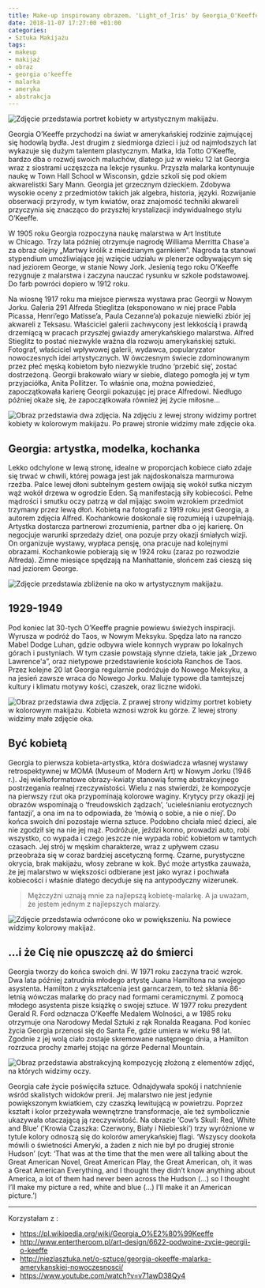```yaml
---
title: Make-up inspirowany obrazem. 'Light_of_Iris' by Georgia_O'Keeffe
date: 2018-11-07 17:27:00 +01:00
categories:
- Sztuka Makijażu
tags:
- makeup
- makijaż
- obraz
- georgia o'keeffe
- malarka
- ameryka
- abstrakcja
---
```


![Zdjęcie przedstawia portret kobiety w artystycznym makijażu.](https://assets0.ello.co/uploads/asset/attachment/8467684/ello-optimized-96300a10.jpg)

Georgia O’Keeffe przychodzi na świat w amerykańskiej rodzinie zajmującej się hodowlą bydła. Jest drugim z siedmiorga dzieci i już od najmłodszych lat wykazuje się dużym talentem plastycznym. Matka, Ida Totto O’Keeffe, bardzo dba o rozwój swoich maluchów, dlatego już w wieku 12 lat Georgia wraz z siostrami uczęszcza na lekcje rysunku. Przyszła malarka kontynuuje naukę w Town Hall School w Wisconsin, gdzie szkoli się pod okiem akwarelistki Sary Mann. Georgia jet grzecznym dzieckiem. Zdobywa wysokie oceny z przedmiotów takich jak algebra, historia, języki. Rozwijanie obserwacji przyrody, w tym kwiatów, oraz znajomość techniki akwareli przyczynia się znacząco do przyszłej krystalizacji indywidualnego stylu O’Keeffe. 


W 1905 roku Georgia rozpoczyna naukę malarstwa w Art Institute w Chicago. Trzy lata później otrzymuje nagrodę Williama Merritta Chase'a za obraz olejny „Martwy królik z miedzianym garnkiem”. Nagroda ta stanowi stypendium umożliwiające jej wzięcie udziału w plenerze odbywającym się nad jeziorem George, w stanie Nowy Jork. Jesienią tego roku O’Keeffe rezygnuje z malarstwa i zaczyna nauczać rysunku w szkole podstawowej. Do farb powróci dopiero w 1912 roku. 

Na wiosnę 1917 roku ma miejsce pierwsza wystawa prac Georgii w Nowym Jorku. Galeria 291 Alfreda Stieglitza (eksponowano w niej prace Pabla Picassa, Henri’ego Matisse’a, Paula Cezanne’a) pokazuje niewielki zbiór jej akwareli z Teksasu. Właściciel galerii zachwycony jest lekkością i prawdą drzemiącą w pracach przyszłej gwiazdy amerykańskiego malarstwa. 
Alfred Stieglitz to postać niezwykle ważna dla rozwoju amerykańskiej sztuki. Fotograf, właściciel wpływowej galerii, wydawca, popularyzator nowoczesnych idei artystycznych. W ówczesnym świecie zdominowanym przez płeć męską kobietom było niezwykle trudno ‘przebić się’, zostać dostrzeżoną. Georgii brakowało wiary w siebie, dlatego pomogła jej w tym przyjaciółka, Anita Pollitzer. To właśnie ona, można powiedzieć, zapoczątkowała karierę Georgii pokazując jej prace Alfredowi. Niedługo później okaże się, że zapoczątkowała również jej życie miłosne…


![Obraz przedstawia dwa zdjęcia. Na zdjęciu z lewej strony widzimy portret kobiety w kolorowym makijażu. Po prawej stronie widzimy małe zdjęcie oka.](https://assets1.ello.co/uploads/asset/attachment/8467686/ello-optimized-066f10e7.jpg)

## Georgia: artystka, modelka, kochanka

Lekko odchylone w lewą stronę, idealne w proporcjach kobiece ciało zdaje się trwać w chwili, której powaga jest jak najdoskonalsza marmurowa rzeźba. Palce lewej dłoni subtelnym gestem owijają się wokół sutka niczym wąż wokół drzewa w ogrodzie Eden. Są manifestacją siły kobiecości. Pełne mądrości i smutku oczy patrzą w dal mijając swoim wzrokiem przedmiot trzymany przez lewą dłoń. Kobietą na fotografii z 1919 roku jest Georgia, a autorem zdjęcia Alfred. Kochankowie doskonale się rozumieją i uzupełniają. Artystka dostarcza partnerowi zrozumienia, partner dba o jej karierę. On negocjuje warunki sprzedaży dzieł, ona pozuje przy okazji śmiałych wizji. On organizuje wystawy, wypłaca pensję, ona pracuje nad kolejnymi obrazami. Kochankowie pobierają się w 1924 roku (zaraz po rozwodzie Alfreda). Zimne miesiące spędzają na Manhattanie, słońcem zaś cieszą się nad jeziorem George.

![Zdjęcie przedstawia zbliżenie na oko w artystycznym makijażu.](https://assets0.ello.co/uploads/asset/attachment/8468376/ello-optimized-8bbe9487.jpg)

## 1929-1949

Pod koniec lat 30-tych O’Keeffe pragnie powiewu świeżych inspiracji. Wyrusza w podróż do Taos, w Nowym Meksyku. Spędza lato na ranczo Mabel Dodge Luhan, gdzie odbywa wiele konnych wypraw po lokalnych górach i pustyniach. W tym czasie powstają słynne dzieła, takie jak „Drzewo Lawrence'a”, oraz nietypowe przedstawienie kościoła Ranchos de Taos. Przez kolejne 20 lat Georgia regularnie podróżuje do Nowego Meksyku, a na jesień zawsze wraca do Nowego Jorku. Maluje typowe dla tamtejszej kultury i klimatu motywy kości, czaszek, oraz liczne widoki.

![Obraz przedstawia dwa zdjęcia. Z prawej strony widzimy portret kobiety w kolorowym makijażu. Kobieta wznosi wzrok ku górze. Z lewej strony widzimy małe zdjęcie oka.](https://assets0.ello.co/uploads/asset/attachment/8467691/ello-optimized-c4a6edc5.jpg)

## Być kobietą

Georgia to pierwsza kobieta-artystka, która doświadcza własnej wystawy retrospektywnej w MOMA (Museum of Modern Art) w Nowym Jorku (1946 r.). Jej wielkoformatowe obrazy-kwiaty stanowią formę abstrakcyjnego postrzegania realnej rzeczywistości. Wielu z nas stwierdzi, że kompozycje na pierwszy rzut oka przypominają kolorowe waginy. Krytycy przy okazji jej obrazów wspominają o ‘freudowskich żądzach’, ‘ucieleśnianiu erotycznych fantazji’, a ona im na to odpowiada, że ‘mówią o sobie, a nie o niej’. Do końca swoich dni pozostaje wierna sztuce. Podobno chciała mieć dzieci, ale nie zgodził się na nie jej mąż. Podróżuje, jeździ konno, prowadzi auto, robi wszystko, co wypada i czego jeszcze nie wypada robić kobietom w tamtych czasach. Jej strój w męskim charakterze, wraz z upływem czasu przeobraża się w coraz bardziej ascetyczną formę. Czarne, purystyczne okrycia, brak makijażu, włosy zebrane w kok. Być może artystka zauważa, że jej malarstwo w większości odbierane jest jako wyraz i pochwała kobiecości i właśnie dlatego decyduje się na antypodyczny wizerunek. 

> 
> Mężczyźni uznają mnie za najlepszą kobietę-malarkę. A ja uważam, że jestem jednym z najlepszych malarzy.
>

![Zdjęcie przedstawia odwrócone oko w powiększeniu. Na powiece widzimy kolorowy makijaż.](https://assets1.ello.co/uploads/asset/attachment/8467689/ello-optimized-48381852.jpg)

## ...i że Cię nie opuszczę aż do śmierci

Georgia tworzy do końca swoich dni. W 1971 roku zaczyna tracić wzrok. Dwa lata później zatrudnia młodego artystę Juana Hamiltona na swojego asystenta. Hamilton z wykształcenia jest garncarzem, to też skłania 86-letnią wówczas malarkę do pracy nad formami ceramicznymi. Z pomocą młodego asystenta pisze książkę o swojej sztuce. W 1977 roku prezydent Gerald R. Ford odznacza O’Keeffe Medalem Wolności, a w 1985 roku otrzymuje ona Narodowy Medal Sztuki z rąk Ronalda Reagana. Pod koniec życia Georgia przenosi się do Santa Fe, gdzie umiera w wieku 98 lat. Zgodnie z jej wolą ciało zostaje skremowane następnego dnia, a Hamilton rozrzuca prochy zmarłej stojąc na górze Pedernal Mountain.

![Obraz przedstawia abstrakcyjną kompozycję złożoną z elementów zdjęć, na których widzimy oczy.](https://assets1.ello.co/uploads/asset/attachment/8467681/ello-optimized-451899b8.jpg)

Georgia całe życie poświęciła sztuce. Odnajdywała spokój i natchnienie wśród skalistych widoków prerii. Jej malarstwo nie jest jedynie powiększonym kwiatkiem, czy czaszką lewitującą w powietrzu. Poprzez kształt i kolor przeżywała wewnętrzne transformacje, ale też symbolicznie ukazywała otaczającą ją rzeczywistość. Na obrazie ‘Cow’s Skull: Red, White and Blue’ (‘Krowia Czaszka: Czerwony, Biały i Niebieski’) trzy wyróżnione w tytule kolory odnoszą się do kolorów amerykańskiej flagi. ‘Wszyscy dookoła mówili o świetności Ameryki, a żaden z nich nie był po drugiej stronie Hudson’ (cyt: ‘That was at the time that the men were all talking about the Great American Novel, Great American Play, the Great American, oh, it was a Great American Everything, and I thought they didn’t know anything about America, a lot of them had never been across the Hudson (…) so I thought I’ll make my picture a red, white and blue (…) I’ll make it an American picture.’)

----------

Korzystałam z :

* https://pl.wikipedia.org/wiki/Georgia_O%E2%80%99Keeffe
* http://www.entertheroom.pl/art-design/6622-podwojne-zycie-georgii-o-keeffe
* http://niezlasztuka.net/o-sztuce/georgia-okeeffe-malarka-amerykanskiej-nowoczesnosci/
* https://www.youtube.com/watch?v=v71awD38Qy4